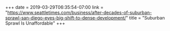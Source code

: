 +++
date = 2019-03-29T06:35:54-07:00
link = "https://www.seattletimes.com/business/after-decades-of-suburban-sprawl-san-diego-eyes-big-shift-to-dense-development/"
title = "Suburban Sprawl Is Unaffordable"
+++
